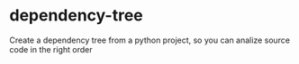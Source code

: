 # dependency-tree
Create a dependency tree from a python project, so you can analize source code in the right order
